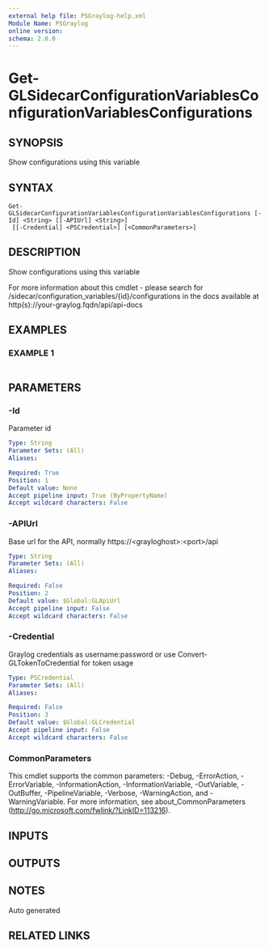 ```yaml
---
external help file: PSGraylog-help.xml
Module Name: PSGraylog
online version:
schema: 2.0.0
---
```


# Get-GLSidecarConfigurationVariablesConfigurationVariablesConfigurations

## SYNOPSIS
Show configurations using this variable

## SYNTAX

```
Get-GLSidecarConfigurationVariablesConfigurationVariablesConfigurations [-Id] <String> [[-APIUrl] <String>]
 [[-Credential] <PSCredential>] [<CommonParameters>]
```

## DESCRIPTION
Show configurations using this variable


For more information about this cmdlet - please search for /sidecar/configuration_variables/{id}/configurations in the docs available at http(s)://your-graylog.fqdn/api/api-docs

## EXAMPLES

### EXAMPLE 1
```

```

## PARAMETERS

### -Id
Parameter id

```yaml
Type: String
Parameter Sets: (All)
Aliases:

Required: True
Position: 1
Default value: None
Accept pipeline input: True (ByPropertyName)
Accept wildcard characters: False
```

### -APIUrl
Base url for the API, normally https://\<grayloghost\>:\<port\>/api

```yaml
Type: String
Parameter Sets: (All)
Aliases:

Required: False
Position: 2
Default value: $Global:GLApiUrl
Accept pipeline input: False
Accept wildcard characters: False
```

### -Credential
Graylog credentials as username:password or use Convert-GLTokenToCredential for token usage

```yaml
Type: PSCredential
Parameter Sets: (All)
Aliases:

Required: False
Position: 3
Default value: $Global:GLCredential
Accept pipeline input: False
Accept wildcard characters: False
```

### CommonParameters
This cmdlet supports the common parameters: -Debug, -ErrorAction, -ErrorVariable, -InformationAction, -InformationVariable, -OutVariable, -OutBuffer, -PipelineVariable, -Verbose, -WarningAction, and -WarningVariable. For more information, see about_CommonParameters (http://go.microsoft.com/fwlink/?LinkID=113216).

## INPUTS

## OUTPUTS

## NOTES
Auto generated

## RELATED LINKS

